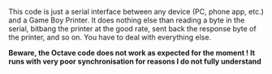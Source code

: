 This code is just a serial interface between any device (PC, phone app, etc.) and a Game Boy Printer. It does nothing else than reading a byte in the serial, bitbang the printer at the good rate, sent back the response byte of the printer, and so on. You have to deal with everything else.

**Beware, the Octave code does not work as expected for the moment ! It runs with very poor synchronisation for reasons I do not fully understand**

